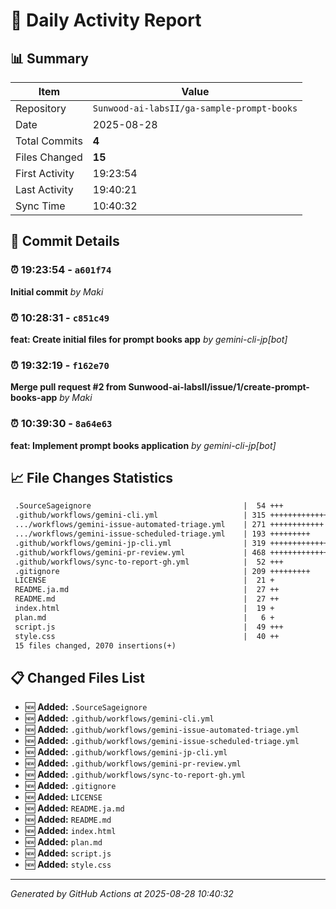 # 📅 Daily Activity Report

## 📊 Summary
| Item | Value |
|------|-------|
| Repository | `Sunwood-ai-labsII/ga-sample-prompt-books` |
| Date | 2025-08-28 |
| Total Commits | **4** |
| Files Changed | **15** |
| First Activity | 19:23:54 |
| Last Activity | 19:40:21 |
| Sync Time | 10:40:32 |

## 📝 Commit Details

### ⏰ 19:23:54 - `a601f74`
**Initial commit**
*by Maki*

### ⏰ 10:28:31 - `c851c49`
**feat: Create initial files for prompt books app**
*by gemini-cli-jp[bot]*

### ⏰ 19:32:19 - `f162e70`
**Merge pull request #2 from Sunwood-ai-labsII/issue/1/create-prompt-books-app**
*by Maki*

### ⏰ 10:39:30 - `8a64e63`
**feat: Implement prompt books application**
*by gemini-cli-jp[bot]*

## 📈 File Changes Statistics

```diff
 .SourceSageignore                                  |  54 +++
 .github/workflows/gemini-cli.yml                   | 315 ++++++++++++++
 .../workflows/gemini-issue-automated-triage.yml    | 271 ++++++++++++
 .../workflows/gemini-issue-scheduled-triage.yml    | 193 +++++++++
 .github/workflows/gemini-jp-cli.yml                | 319 ++++++++++++++
 .github/workflows/gemini-pr-review.yml             | 468 +++++++++++++++++++++
 .github/workflows/sync-to-report-gh.yml            |  52 +++
 .gitignore                                         | 209 +++++++++
 LICENSE                                            |  21 +
 README.ja.md                                       |  27 ++
 README.md                                          |  27 ++
 index.html                                         |  19 +
 plan.md                                            |   6 +
 script.js                                          |  49 +++
 style.css                                          |  40 ++
 15 files changed, 2070 insertions(+)
```

## 📋 Changed Files List

- 🆕 **Added:** `.SourceSageignore`
- 🆕 **Added:** `.github/workflows/gemini-cli.yml`
- 🆕 **Added:** `.github/workflows/gemini-issue-automated-triage.yml`
- 🆕 **Added:** `.github/workflows/gemini-issue-scheduled-triage.yml`
- 🆕 **Added:** `.github/workflows/gemini-jp-cli.yml`
- 🆕 **Added:** `.github/workflows/gemini-pr-review.yml`
- 🆕 **Added:** `.github/workflows/sync-to-report-gh.yml`
- 🆕 **Added:** `.gitignore`
- 🆕 **Added:** `LICENSE`
- 🆕 **Added:** `README.ja.md`
- 🆕 **Added:** `README.md`
- 🆕 **Added:** `index.html`
- 🆕 **Added:** `plan.md`
- 🆕 **Added:** `script.js`
- 🆕 **Added:** `style.css`

---
*Generated by GitHub Actions at 2025-08-28 10:40:32*
